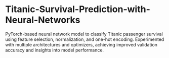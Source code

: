 # Titanic-Survival-Prediction-with-Neural-Networks
PyTorch-based neural network model to classify Titanic passenger survival using feature selection, normalization, and one-hot encoding. Experimented with multiple architectures and optimizers, achieving improved validation accuracy and insights into model performance.
